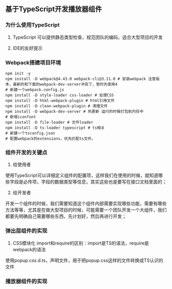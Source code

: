 ## 基于TypeScript开发播放器组件

### 为什么使用TypeScript

1. TypeScript 可以提供静态类型检查，规范团队的编码，适合大型项目的开发

2. IDE的友好提示

### Webpack搭建项目环境

```shell
npm init -y
npm install -D webpack@4.43.0 webpack-cli@3.11.0 # 安装webpack 注意版本，最新的和下面的webpack-dev-server冲突了，暂时先使用4
# 新建一个webpack.config.js
npm install -D style-loader css-loader # 处理CSS
npm install -D html-webpack-plugin # html引用文件
npm install -D clean-webpack-plugin # 清理文件
npm install -D webpack-dev-server # 热更新 运行的时候打包到内存中
# 新增iconfont
npm install -D file-loader # 文件loader
npm install -D ts-loader typescript # ts相关
# 新建一个tsconfig.json
# 配置webpack的extensions，优先匹配ts文件。
```

### 组件开发的关键点

1. 给使用者

使用TypeScript可以详细定义组件的配置项，这样我们在使用的时候，就知道哪些字段是必传项，字段的数据类型等信息，其实这些也是要写在接口文档里面的；

2. 给开发者

开发一个组件的时候，我们需要知道这个组件内部需要实现哪些功能，需要有哪些方法等等，尤其是在做大型项目的时候，可能需要一个团队开发一个大组件，我们都要先明确自己需要哪些东西，先计划好，然后再进行开发；

### 弹出层组件的实现

1. CSS模块化  import和require的区别：import是TS的语法，require是webpack的语法

使用popup.css.d.ts，声明文件，用于把popup.css这样的文件转换成TS认识的文件

### 播放器组件的实现
